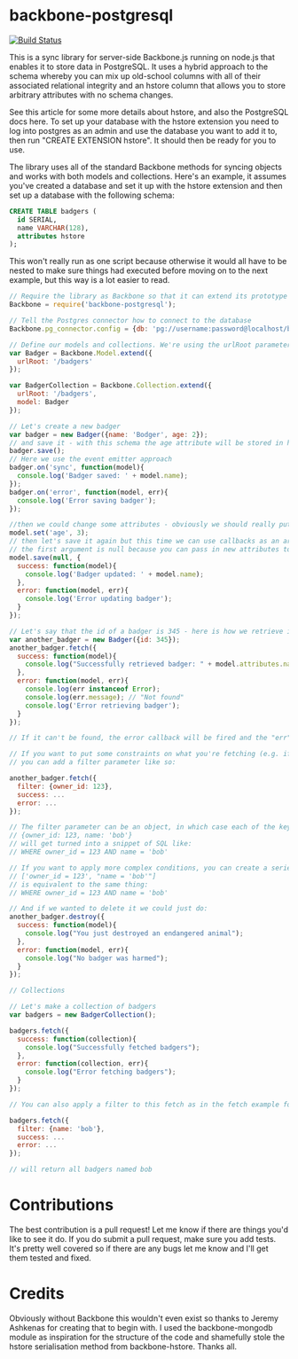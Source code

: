 backbone-postgresql
===================

[![Build Status](https://secure.travis-ci.org/bjpirt/backbone-postgresql.png)](http://travis-ci.org/bjpirt/backbone-postgresql)

This is a sync library for server-side Backbone.js running on node.js that enables it to store data in PostgreSQL. It uses a hybrid approach to the schema whereby you can mix up old-school columns with all of their associated relational integrity and an hstore column that allows you to store arbitrary attributes with no schema changes.

See this article for some more details about hstore, and also the PostgreSQL docs here. To set up your database with the hstore extension you need to log into postgres as an admin and use the database you want to add it to, then run "CREATE EXTENSION hstore". It should then be ready for you to use.

The library uses all of the standard Backbone methods for syncing objects and works with both models and collections. Here's an example, it assumes you've created a database and set it up with the hstore extension and then set up a database with the following schema:

```sql
CREATE TABLE badgers (
  id SERIAL,
  name VARCHAR(128),
  attributes hstore
);
```

This won't really run as one script because otherwise it would all have to be nested to make sure things had executed before moving on to the next example, but this way is a lot easier to read.

```javascript
// Require the library as Backbone so that it can extend its prototype
Backbone = require('backbone-postgresql');

// Tell the Postgres connector how to connect to the database
Backbone.pg_connector.config = {db: 'pg://username:password@localhost/backbone-pg-demo'};

// Define our models and collections. We're using the urlRoot parameter to define the table name
var Badger = Backbone.Model.extend({
  urlRoot: '/badgers'
});

var BadgerCollection = Backbone.Collection.extend({
  urlRoot: '/badgers',
  model: Badger
});

// Let's create a new badger
var badger = new Badger({name: 'Bodger', age: 2});
// and save it - with this schema the age attribute will be stored in hstore, whilst the name attribute will go in a proper column
badger.save();
// Here we use the event emitter approach
badger.on('sync', function(model){
  console.log('Badger saved: ' + model.name);
});
badger.on('error', function(model, err){
  console.log('Error saving badger');
});

//then we could change some attributes - obviously we should really put this in the success callback, but for keeping the examples simple I haven't
model.set('age', 3);
// then let's save it again but this time we can use callbacks as an argument
// the first argument is null because you can pass in new attributes to save. Always catches me out.
model.save(null, {
  success: function(model){
    console.log('Badger updated: ' + model.name);
  },
  error: function(model, err){
    console.log('Error updating badger');
  }
});

// Let's say that the id of a badger is 345 - here is how we retrieve it from the database:
var another_badger = new Badger({id: 345});
another_badger.fetch({
  success: function(model){
    console.log("Successfully retrieved badger: " + model.attributes.name + " (Age: " + model.attributes.age + ")");
  },
  error: function(model, err){
    console.log(err instanceof Error);
    console.log(err.message); // "Not found"
    console.log('Error retrieving badger');
  }
});

// If it can't be found, the error callback will be fired and the "err" parameter will return a "Not found" error

// If you want to put some constraints on what you're fetching (e.g. if you want to fetch a resource, but wanted to make sure it was owned by the correct person)
// you can add a filter parameter like so:

another_badger.fetch({
  filter: {owner_id: 123},
  success: ...
  error: ...
});

// The filter parameter can be an object, in which case each of the key:value pairs are turned into where constraints ANDed together, e.g.
// {owner_id: 123, name: 'bob'}
// will get turned into a snippet of SQL like:
// WHERE owner_id = 123 AND name = 'bob'

// If you want to apply more complex conditions, you can create a series of conditions which will be ANDed together as well, e.g.
// ['owner_id = 123', "name = 'bob'"]
// is equivalent to the same thing:
// WHERE owner_id = 123 AND name = 'bob'

// And if we wanted to delete it we could just do:
another_badger.destroy({
  success: function(model){
    console.log("You just destroyed an endangered animal");
  },
  error: function(model, err){
    console.log("No badger was harmed");
  }
});

// Collections

// Let's make a collection of badgers
var badgers = new BadgerCollection();

badgers.fetch({
  success: function(collection){
    console.log("Successfully fetched badgers");
  },
  error: function(collection, err){
    console.log("Error fetching badgers");
  }
});

// You can also apply a filter to this fetch as in the fetch example for Models, e.g.

badgers.fetch({
  filter: {name: 'bob'},
  success: ...
  error: ...
});

// will return all badgers named bob
```

# Contributions

The best contribution is a pull request! Let me know if there are things you'd like to see it do. If you do submit a pull request, make sure you add tests. It's pretty well covered so if there are any bugs let me know and I'll get them tested and fixed.

# Credits

Obviously without Backbone this wouldn't even exist so thanks to Jeremy Ashkenas for creating that to begin with. I used the backbone-mongodb module as inspiration for the structure of the code and shamefully stole the hstore serialisation method from backbone-hstore. Thanks all.












